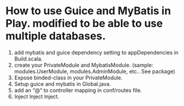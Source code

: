 # How to use Guice and MyBatis in Play. modified to be able to use multiple databases. 

 1. add mybatis and guice dependency setting to appDependencies in Build.scala.
 2. create your PrivateModule and MybatisModule. (sample: modules.UserModule, modules.AdminModule, etc.. See package)
 3. Expose binded-class in your PrivateModule. 
 4. Setup guice and mybatis in Global.java. 
 5. add an “@“ to controller mapping in conf/routes file.
 6. Inject Inject Inject.
